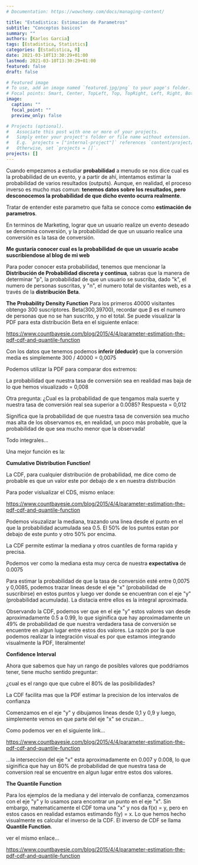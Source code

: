 ```yaml
---
# Documentation: https://wowchemy.com/docs/managing-content/

title: "Estadistica: Estimacion de Parametros"
subtitle: "Conceptos basicos"
summary: ""
authors: [Karlos Garcia]
tags: [Estadistica, Statistics]
categories: [Estadistica, R]
date: 2021-03-10T13:30:29+01:00
lastmod: 2021-03-10T13:30:29+01:00
featured: false
draft: false

# Featured image
# To use, add an image named `featured.jpg/png` to your page's folder.
# Focal points: Smart, Center, TopLeft, Top, TopRight, Left, Right, BottomLeft, Bottom, BottomRight.
image:
  caption: ""
  focal_point: ""
  preview_only: false

# Projects (optional).
#   Associate this post with one or more of your projects.
#   Simply enter your project's folder or file name without extension.
#   E.g. `projects = ["internal-project"]` references `content/project/deep-learning/index.md`.
#   Otherwise, set `projects = []`.
projects: []
---
```


Cuando empezamos a estudiar **probabilidad** a menudo se nos dice cual es la probabilidad de un evento, y a partir de ahí, intentamos estimar la probabilidad de varios resultados (outputs). Aunque, en realidad, el proceso inverso es mucho mas comun: **tenemos datos sobre los resultados, pero desconocemos la probabilidad de que dicho evento ocurra realmente**.

Tratar de entender este parametro que falta se conoce como **estimación de parametros**.

En terminos de Marketing, lograr que un usuario realize un evento deseado se denomina conversión, y la probabilidad de que un usuario realice una conversión es la tasa de conversión.

**Me gustaría conocer cual es la probabilidad de que un usuario acabe suscribiendose al blog de mi web**

Para poder conocer esta probabilidad, tenemos que mencionar la **Distribución de Probabilidad discreta y continua**, sabras que la manera de determinar "p", la probabilidad de que un usuario se suscriba, dado "k", el numero de personas suscritas, y "n", el numero total de visitantes web, es a través de la **distribución Beta**.

**The Probability Density Function** Para los primeros 40000 visitantes obtengo 300 suscriptores. Beta(300,39700), recordar que β es el numero de personas que no se han suscrito, y no el total. Se puede visualizar la PDF para esta distribución Beta en el siguiente enlace:

https://www.countbayesie.com/blog/2015/4/4/parameter-estimation-the-pdf-cdf-and-quantile-function

Con los datos que tenemos podemos **inferir (deducir)** que la conversión media es simplemente 300 / 40000 = 0,0075

Podemos utilizar la PDF para comparar dos extremos: 

La probabilidad que nuestra tasa de conversión sea en realidad mas baja de lo que hemos visualizado =  0,008

Otra pregunta: ¿Cual es la probabilidad de que tengamos mala suerte y nuestra tasa de conversión real sea superior a 0.0085? Respuesta = 0,012

Significa que la probabilidad de que nuestra tasa de conversión sea mucho mas alta de los observamos es, en realidad, un poco más probable, que la probabilidad de que sea mucho menor que la observada! 

Todo integrales...

Una mejor función es la:

**Cumulative Distribution Function!** 

La CDF, para cualquier distribución de probabilidad, me dice como de probable es que un valor este por debajo de x en nuestra distribución

Para poder vislualizar el CDS, mismo enlace:

https://www.countbayesie.com/blog/2015/4/4/parameter-estimation-the-pdf-cdf-and-quantile-function

Podemos visuzalizar la mediana, trazando una linea desde el punto en el que la probabilidad acumulada sea 0.5. El 50% de los puntos estan por debajo de este punto y otro 50% por encima.

La CDF permite estimar la mediana y otros cuantiles de forma rapida y precisa.

Podemos ver como la mediana esta muy cerca de nuestra **expectativa** de 0.0075

Para estimar la probabilidad de que la tasa de conversión esté entre 0,0075 y 0,0085, podemos trazar lineas desde el eje "x" (probabilidad de suscribirse) en estos puntos y luego ver donde se encuentran con el eje "y" (probabilidad acumulada). La distacia entre ellos es la integral aproximada.

Observando la CDF, podemos ver que en el eje "y" estos valores van desde aproximadamente 0.5 a 0.99, lo que siginifica que hay aproximadamente un 49% de probabilidad de que nuestra verdadera tasa de conversión se encuentre en algun lugar entre estos dos valores. 
La razón por la que podemos realizar la integración visual es por que estamos integrando visualmente la PDF, literalmente!

**Confidence Interval**

Ahora que sabemos que hay un rango de posibles valores que poddriamos tener, tiene mucho sentido preguntar:

¿cual es el rango que que cubre el 80% de las posibilidades?

La CDF facilita mas que la PDF estimar la precision de los intervalos de confianza 

Comenzamos en el eje "y" y dibujamos lineas desde 0,1 y 0,9 y luego, simplemente vemos en que parte del eje "x" se cruzan...

Como podemos ver en el siguiente link...

https://www.countbayesie.com/blog/2015/4/4/parameter-estimation-the-pdf-cdf-and-quantile-function

...la interseccion del eje "x" esta aproximadamente en 0.007 y 0.008, lo que siginifica que hay un 80% de probabilidad de que nuestra tasa de conversion real se encuentre en algun lugar entre estos dos valores.


**The Quantile Function**

Para los ejemplos de la mediana y del intervalo de confianza, comenzamos con el eje "y" y lo usamos para encontrar un punto en el eje "x". Sin embargo, matematicamente el CDF toma una "x" y nos da f(x) = y, pero en estos casos en realidad estamos estimando f(y) = x. Lo que hemos hecho visualmente es calcular el inverso de la CDF. El inverso de CDF se llama **Quantile Function**.

ver el mismo enlace...

https://www.countbayesie.com/blog/2015/4/4/parameter-estimation-the-pdf-cdf-and-quantile-function


